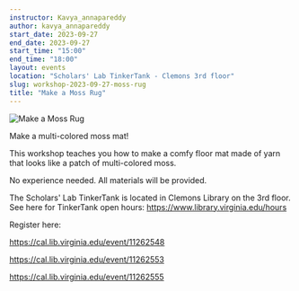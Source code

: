 ```yaml
---
instructor: Kavya_annapareddy
author: kavya_annapareddy
start_date: 2023-09-27
end_date: 2023-09-27
start_time: "15:00"
end_time: "18:00"
layout: events
location: "Scholars' Lab TinkerTank - Clemons 3rd floor"
slug: workshop-2023-09-27-moss-rug
title: "Make a Moss Rug"
---
```


![Make a Moss Rug](/assets/post-media/workshops/moss_rug.jpg)

Make a multi-colored moss mat!

This workshop teaches you how to make a comfy floor mat made of yarn that looks like a patch of multi-colored moss.

No experience needed. All materials will be provided.

The Scholars' Lab TinkerTank is located in Clemons Library on the 3rd floor. See here for TinkerTank open hours: <a href="https://www.library.virginia.edu/hours">https://www.library.virginia.edu/hours</a>

Register here:

[https://cal.lib.virginia.edu/event/11262548 ](https://cal.lib.virginia.edu/event/11262548)

[https://cal.lib.virginia.edu/event/11262553 ](https://cal.lib.virginia.edu/event/11262553)

[https://cal.lib.virginia.edu/event/11262555 ](https://cal.lib.virginia.edu/event/11262555)

